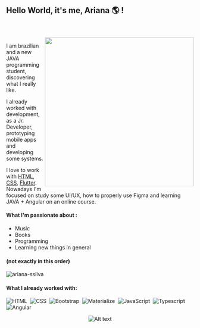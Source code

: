 ## Hello World, it's me, Ariana 🌎 !

<center>



</center>

<br>
<br>
<img align="right" src="https://images4.programmerclick.com/764/d9/d963b866b9df02ad89b354a3b23dfafc.gif" width="400" style="max-width: 100%;">

I am brazilian and a new JAVA programming student, discovering what I really like. 

I already worked with development, as a Jr. Developer, prototyping mobile apps and developing some systems.

I love to work with [HTML](https://www.w3schools.com/html/),
[CSS](https://www.w3schools.com/css/), [Flutter](https://flutter.dev/).
Nowadays I'm focused on study some UI/UX, how to properly use Figma and learning JAVA + Angular on an online course.
<br>

#### What I'm passionate about :

* Music
* Books
* Programming
* Learning new things in general

#### (not exactly in this order)

<p align="left">
  <img
    src="https://komarev.com/ghpvc/?username=ariana-ssilva"
    alt="ariana-ssilva"
  />
</p>


#### What I already worked with:

![HTML](https://img.shields.io/badge/-HTML-black?style=flat&logo=HTML5)&nbsp;
![CSS](https://img.shields.io/badge/-CSS-black?style=flat&logo=CSS3&logoColor=1572B6)&nbsp;
![Bootstrap](https://img.shields.io/badge/-Bootstrap-black?style=flat&logo=bootstrap)&nbsp;
![Materialize](https://img.shields.io/badge/-Materialize-black?style=flat&logo=Material-design&logoColor=red)&nbsp;
![JavaScript](https://img.shields.io/badge/-JavaScript-black?style=flat&logo=javascript)&nbsp;
![Typescript](https://img.shields.io/badge/-Typescript-black?style=flat&logo=typescript)&nbsp;
![Angular](https://img.shields.io/badge/-Angular-black?style=flat&logo=angular&logoColor=red)&nbsp;


<center>

![Alt text](https://spotify-recently-played-readme.vercel.app/api?user=2244oudaeu73z4y26xcrvznzy)

<center>